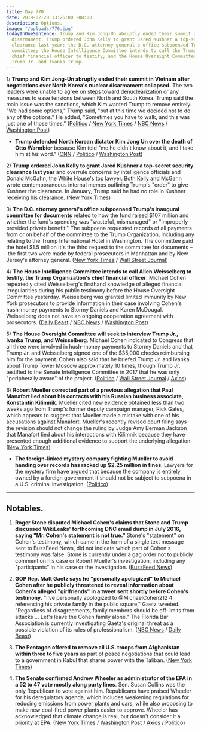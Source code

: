 ```yaml
---
title: Day 770
date: 2019-02-28 13:26:00 -08:00
description: Options.
image: "/uploads/770.jpg"
todayInOneSentence: Trump and Kim Jong-Un abruptly ended their summit over nuclear
  disarmament; Trump ordered John Kelly to grant Jared Kushner a top-secret security
  clearance last year; the D.C. attorney general's office subpoenaed Trump's inaugural
  committee; the House Intelligence Committee intends to call the Trump Organization's
  chief financial officer to testify; and the House Oversight Committee plans to interview
  Trump Jr. and Ivanka Trump.
---
```


1/ **Trump and Kim Jong-Un abruptly ended their summit in Vietnam after negotiations over North Korea's nuclear disarmament collapsed.** The two leaders were unable to agree on steps toward denuclearization or any measures to ease tensions between North and South Korea. Trump said the main issue was the sanctions, which Kim wanted Trump to remove entirely. "We had some options," Trump said, "but at this time we decided not to do any of the options." He added, "Sometimes you have to walk, and this was just one of those times." ([Politico](https://www.politico.com/story/2019/02/28/trump-north-korea-summit-1195227) / [New York Times](https://www.nytimes.com/2019/02/28/world/asia/trump-kim-vietnam-summit.html) / [NBC News](https://www.nbcnews.com/news/world/trump-begins-one-one-kim-jong-un-tempering-expectations-n977466) / [Washington Post](http://www.washingtonpost.com/politics/trump-and-kim-downplay-expectations-as-key-summit-talks-begin/2019/02/28/d77d752c-3ac5-11e9-aaae-69364b2ed137_story.html))

* **Trump defended North Korean dictator Kim Jong Un over the death of  Otto Warmbier** because Kim told "me he didn't know about it, and I take him at his word." ([CNN](https://www.cnn.com/2019/02/28/politics/trump-otto-warmbier-kim-jong-un/index.html) / [Politico](https://www.politico.com/story/2019/02/28/trump-kim-otto-warmbier-1195211) / [Washington Post](https://www.washingtonpost.com/politics/he-tells-me-he-didnt-know-trump-defends-kim-over-death-of-otto-warmbier/2019/02/28/722b805c-3b3c-11e9-b786-d6abcbcd212a_story.html))

2/ **Trump ordered John Kelly to grant Jared Kushner a top-secret security clearance last year** and overrule concerns by intelligence officials and Donald McGahn, the White House's top lawyer. Both Kelly and McGahn wrote contemporaneous internal memos outlining Trump's "order" to give Kushner the clearance. In January, Trump said he had no role in Kushner receiving his clearance. ([New York Times](https://www.nytimes.com/2019/02/28/us/politics/jared-kushner-security-clearance.html))

3/ **The D.C. attorney general's office subpoenaed Trump's inaugural committee for documents** related to how the fund raised $107 million and whether the fund's spending was "wasteful, mismanaged" or "improperly provided private benefit." The subpoena requested records of all payments from or on behalf of the committee to the Trump Organization, including any relating to the Trump International Hotel in Washington. The committee paid the hotel $1.5 million It's the third request to the committee for documents – the first two were made by federal prosecutors in Manhattan and by New Jersey's attorney general. ([New York Times](https://www.nytimes.com/2019/02/27/us/politics/trump-inaugural-committee.html) / [Wall Street Journal](https://www.wsj.com/articles/trump-inaugural-committee-receives-subpoena-from-d-c-attorney-general-11551308053))

4/ **The House Intelligence Committee intends to call Allen Weisselberg to testify, the Trump Organization's chief financial officer**. Michael Cohen repeatedly cited Weisselberg's firsthand knowledge of alleged financial irregularities during his public testimony before the House Oversight Committee yesterday. Weisselberg was granted limited immunity by New York prosecutors to provide information in their case involving Cohen's hush-money payments to Stormy Daniels and Karen McDougal. Weisselberg does not have an ongoing cooperation agreement with prosecutors. ([Daily Beast](https://www.thedailybeast.com/house-intel-will-call-trump-org-moneyman-allen-weisselberg-to-testify) / [NBC News](https://www.nbcnews.com/politics/justice-department/house-will-call-trump-org-financial-exec-weisselberg-testify-n977881) / [Washington Post](https://www.washingtonpost.com/politics/house-democrats-see-new-probes-in-cohens-testimony/2019/02/28/80f47888-3b81-11e9-a2cd-307b06d0257b_story.html))

5/ **The House Oversight Committee will seek to interview Trump Jr., Ivanka Trump, and Weisselberg**. Michael Cohen indicated to Congress that all three were involved in hush-money payments to Stormy Daniels and that Trump Jr. and Weisselberg signed one of the $35,000 checks reimbursing him for the payment. Cohen also said that he briefed Trump Jr. and Ivanka about Trump Tower Moscow approximately 10 times, though Trump Jr. testified to the Senate Intelligence Committee in 2017 that he was only "peripherally aware" of the project. ([Politico](https://www.politico.com/story/2019/02/28/house-oversight-trump-cohen-testimony-1196594) / [Wall Street Journal](https://www.wsj.com/articles/house-democrats-want-to-hear-from-trump-associates-on-hush-money-11551378393) / [Axios](https://www.axios.com/house-oversight-cummings-trump-jr-ivanka-cohen-testimony-e28f1d11-c529-42ff-8d70-e1f6fb50922b.html))

6/ **Robert Mueller corrected part of a previous allegation that Paul Manafort lied about his contacts with his Russian business associate, Konstantin Kilimnik.** Mueller cited new evidence obtained less than two weeks ago from Trump's former deputy campaign manager, Rick Gates, which appears to suggest that Mueller made a mistake with one of his accusations against Manafort. Mueller's recently revised court filing says the revision should not change the ruling by Judge Amy Berman Jackson that Manafort lied about his interactions with Kilimnik because they have presented enough additional evidence to support the underlying allegation. ([New York Times](https://www.nytimes.com/2019/02/27/us/politics/manafort-mueller-gates.html))

* **The foreign-linked mystery company fighting Mueller to avoid handing over records has racked up $2.25 million in fines**. Lawyers for the mystery firm have argued that because the company is entirely owned by a foreign government it should not be subject to subpoena in a U.S. criminal investigation. ([Politico](https://www.politico.com/blogs/under-the-radar/2019/02/28/firm-mueller-investigation-1196756))

---

## Notables.

1. **Roger Stone disputed Michael Cohen's claims that Stone and Trump discussed WikiLeaks' forthcoming DNC email dump in July 2016, saying "Mr. Cohen's statement is not true."** Stone's "statement" on Cohen's testimony, which came in the form of a single text message sent to BuzzFeed News, did not indicate which part of Cohen's testimony was false. Stone is currently under a gag order not to publicly comment on his case or Robert Mueller's investigation, including any "participants" in his case or the investigation. ([BuzzFeed News](https://www.buzzfeednews.com/article/zoetillman/roger-stone-michael-cohen-trump-wikileaks-emails))

2. **GOP Rep. Matt Gaetz says he "personally apologized" to Michael Cohen after he publicly threatened to reveal information about Cohen's alleged "girlfriends" in a tweet sent shortly before Cohen's testimony.** "I’ve personally apologized to @MichaelCohen212 4 referencing his private family in the public square," Gaetz tweeted. "Regardless of disagreements, family members should be off-limits from attacks ... Let's leave the Cohen family alone." The Florida Bar Association is currently investigating Gaetz's original threat as a possible violation of its rules of professionalism. ([NBC News](https://www.nbcnews.com/politics/congress/gop-rep-matt-gaetz-says-he-has-personally-apologized-michael-n977491) / [Daily Beast](https://www.thedailybeast.com/matt-gaetz-under-investigation-by-florida-state-bar-over-michael-cohen-threat))

3. **The Pentagon offered to remove all U.S. troops from Afghanistan within three to five years** as part of peace negotiations that could lead to a government in Kabul that shares power with the Taliban. ([New York Times](https://www.nytimes.com/2019/02/28/us/politics/afghanistan-military-withdrawal.html))

4. **The Senate confirmed Andrew Wheeler as administrator of the EPA in a 52 to 47 vote mostly along party lines**. Sen. Susan Collins was the only Republican to vote against him. Republicans have praised Wheeler for his deregulatory agenda, which includes weakening regulations for reducing emissions from power plants and cars, while also proposing to make new coal-fired power plants easier to approve. Wheeler has acknowledged that climate change is real, but doesn't consider it a priority at EPA. ([New York Times](https://www.nytimes.com/2019/02/28/climate/andrew-wheeler-epa-confirmation.html) / [Washington Post](https://www.washingtonpost.com/climate-environment/2019/02/28/andrew-wheeler-former-energy-lobbyist-confirmed-nations-top-environmental-official/) / [Axios](https://www.axios.com/senate-confirms-andrew-wheeler-epa-administrator-a1144cf7-a8d5-4faf-a661-628c106921d3.html) / [Politico](https://www.politico.com/story/2019/02/28/andrew-wheeler-epa-confirmation-1221189))
